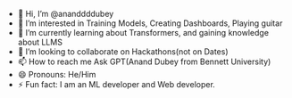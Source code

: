 - 👋 Hi, I’m @ananddddubey
- 👀 I’m interested in Training Models, Creating Dashboards, Playing guitar
- 🌱 I’m currently learning about Transformers, and gaining knowledge about LLMS
- 💞️ I’m looking to collaborate on Hackathons(not on Dates)
- 📫 How to reach me Ask GPT(Anand Dubey from Bennett University)
- 😄 Pronouns: He/Him
- ⚡ Fun fact: I am an ML developer and Web developer.

<!---
ananddddubey/ananddddubey is a ✨ special ✨ repository because its `README.md` (this file) appears on your GitHub profile.
You can click the Preview link to take a look at your changes.
--->
